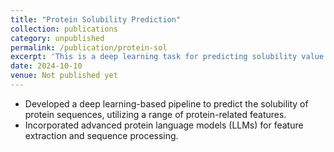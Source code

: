 ```yaml
---
title: "Protein Solubility Prediction"
collection: publications
category: unpublished
permalink: /publication/protein-sol
excerpt: 'This is a deep learning task for predicting solubility value of proteins<br>Supervisor: Dr. Yang Zhang'
date: 2024-10-10
venue: Not published yet
---
```


- Developed a deep learning-based pipeline to predict the solubility of protein sequences, utilizing a range of protein-related features.
- Incorporated advanced protein language models (LLMs) for feature extraction and sequence processing.
